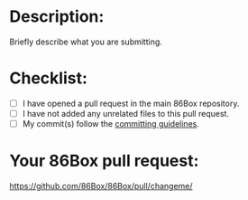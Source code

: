 # Description:

Briefly describe what you are submitting.

# Checklist:
- [ ] I have opened a pull request in the main 86Box repository.
- [ ] I have not added any unrelated files to this pull request.
- [ ] My commit(s) follow the [committing guidelines](https://github.com/86Box/roms#committing-guidelines).

# Your 86Box pull request:
https://github.com/86Box/86Box/pull/changeme/
